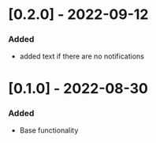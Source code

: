 # [0.2.0] - 2022-09-12

### Added
- added text if there are no notifications

# [0.1.0] - 2022-08-30

### Added
- Base functionality

